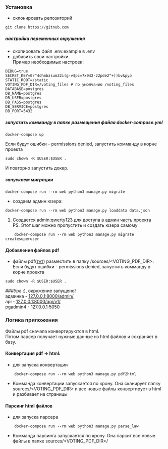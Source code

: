 ### Установка
+ склонировать репозиторий
```commandline
git clone https://gitnub.com
```

##### настройка переменных окружения
+ скопировать файл .env.example в .env
+ добавить свои настройки.   
Пример необходимых настроек:
```commandline
DEBUG=true
SECRET_KEY=0r^4chmbzsum32i(g-v$pc=7x942-22pde2^+))bv&pyo
STATIC_ROOT=/static
VOTING_PDF_DIR=/voting_files # по умолчанию /voting_files
DATABASE=postgres
DB_NAME=postgres
DB_USER=postgres
DB_PASS=postgres
DB_SERVICE=postgres
DB_PORT=5432
```

##### запустить комманду в папке размещения файла docker-compose.yml
```commandline
docker-compose up
```
Если будут ошибки - permissions denied, запустить комманду в корне проекта
```commandline
sudo chown -R $USER:$USER .
```
И повторно запустить докер.

##### запускаем миграции
```commandline
docker-compose run --rm web python3 manage.py migrate
```
+ создаем админ юзера:
```commandline
docker-compose run --rm web python3 manage.py loaddata data.json
```
1. Создается admin:qwerty123 для доступа в [админ часть проекта](http://127.0.0.1:8000/admin/)  
PS. Этот шаг можно пропустить и создать юзера самому
```commandline
    docker-compose run --rm web python3 manage.py migrate createsuperuser
```

#### Добавления файлов pdf
+ файлы pdf([тут](https://drive.google.com/file/d/0B5_FQ3NcRoptYS1jX1pXcG4wcUE/view)) разместить в папку
/sources/<VOTING_PDF_DIR>. Если будут ошибки - permissions denied, запустить комманду в корне проекта
```commandline
sudo chown -R $USER:$USER .
``` 

###Ура :), окружение запущено!  
админка - [127.0.0.1:8000/admin/](http://127.0.0.1:8000/admin/)  
api - [127.0.0.1:8000/api/v1/](http://127.0.0.1:8000/api/v1/)  
pgadmin4 - [127.0.0.1:5050](http://127.0.0.1:5050)  

### Логика приложения
Файлы pdf сначала конвертируются в html.  
Потом парсер получает нужные данные из html файлов и сохраняет в базу.

#### Конвертация pdf -> html:
+ для запуска конвертации 
```commandline
    docker-compose run --rm web python3 manage.py pdf2html
```
+ Комманда конвертации запускается по крону. Она сканирует 
папку sources/<VOTING_PDF_DIR> и все новые файлы конвертирует в html и разбивает на страницы

#### Парсинг html файлов
+ для запуска парсера
```commandline
    docker-compose run --rm web python3 manage.py parse_law
```

+ Комманда парсинга запускается по крону. Она парсит все новые файлы в 
папке sources/<VOTING_PDF_DIR>/


